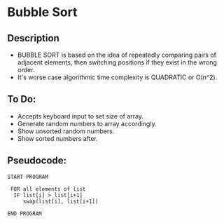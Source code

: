Bubble Sort
=======================

## Description

 - BUBBLE SORT is based on the idea of repeatedly comparing pairs of adjacent elements, then switching positions if they exist in the wrong order.
 - It's worse case algorithmic time complexity is QUADRATIC or O(n^2).

## To Do:

- Accepts keyboard input to set size of array.
- Generate random numbers to array accordingly.
- Show unsorted random numbers.
- Show sorted numbers after.

## Pseudocode:

    START PROGRAM
    
     FOR all elements of list
      IF list[i] > list[i+1]
         swap(list[i], list[i+1])
    
    END PROGRAM 
